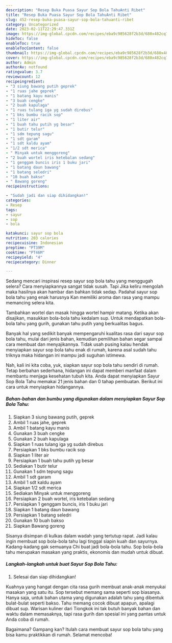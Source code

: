 ```yaml
---
description: "Resep Buka Puasa Sayur Sop Bola TahuAnti Ribet"
title: "Resep Buka Puasa Sayur Sop Bola TahuAnti Ribet"
slug: 452-resep-buka-puasa-sayur-sop-bola-tahuanti-ribet
category: Uncategorized
date: 2023-02-11T22:29:47.331Z
image: https://img-global.cpcdn.com/recipes/eba9c985628f2b3d/680x482cq70/sayur-sop-bola-tahu-foto-resep-utama.jpg
hideToc: false
enableToc: true
enableTocContent: false
thumbnail: https://img-global.cpcdn.com/recipes/eba9c985628f2b3d/680x482cq70/sayur-sop-bola-tahu-foto-resep-utama.jpg
cover: https://img-global.cpcdn.com/recipes/eba9c985628f2b3d/680x482cq70/sayur-sop-bola-tahu-foto-resep-utama.jpg
author: Admin
authorAv: notfound
ratingvalue: 3.7
reviewcount: 12
recipeingredient:
- "3 siung bawang putih geprek"
- "1 ruas jahe geprek"
- "1 batang kayu manis"
- "3 buah cengke"
- "2 buah kapulaga"
- "1 ruas tulang iga yg sudah direbus"
- "1 bks bumbu racik sop"
- "1 liter air"
- "1 buah tahu putih yg besar"
- "1 butir telur"
- "1 sdm tepung sagu"
- "1 sdt garam"
- "1 sdt kaldu ayam"
- "1/2 sdt merica"
- " Minyak untuk menggoreng"
- "2 buah wortel iris ketebalan sedang"
- "1 genggam buncis iris 1 buku jari"
- "1 batang daun bawang"
- "1 batang seledri"
- "10 buah bakso"
- " Bawang goreng"
recipeinstructions:

- "Sudah jadi dan siap dihidangkan!"
categories:
- Resep
tags:
- sayur
- sop
- bola

katakunci: sayur sop bola 
nutrition: 203 calories
recipecuisine: Indonesian
preptime: "PT39M"
cooktime: "PT46M"
recipeyield: "4"
recipecategory: Dinner

---
```



Sedang mencari inspirasi resep sayur sop bola tahu yang menggugah selera? Cara menyiapkannya sangat tidak susah. Tapi Jika keliru mengolah maka hasilnya akan hambar dan bahkan tidak sedap. Padahal sayur sop bola tahu yang enak harusnya Kan memiliki aroma dan rasa yang mampu memancing selera kita.


Tambahkan wortel dan masak hingga wortel hampir matang. Ketika akan disajikan, masukkan bola-bola tahu kedalam sup. Untuk mendapatkan bola-bola tahu yang gurih, gunakan tahu putih yang berkualitas bagus.

Banyak hal yang sedikit banyak mempengaruhi kualitas rasa dari sayur sop bola tahu, mulai dari jenis bahan, kemudian pemilihan bahan segar sampai cara membuat dan menyajikannya. Tidak usah pusing kalau hendak menyiapkan sayur sop bola tahu enak di rumah, karena asal sudah tahu triknya maka hidangan ini mampu jadi suguhan istimewa.


Nah, kali ini kita coba, yuk, siapkan sayur sop bola tahu sendiri di rumah. Tetap berbahan sederhana, hidangan ini dapat memberi manfaat dalam membantu menjaga kesehatan tubuh kita. Anda dapat menyiapkan Sayur Sop Bola Tahu memakai 21 jenis bahan dan 0 tahap pembuatan. Berikut ini cara untuk menyiapkan hidangannya.

<!--inarticleads1-->

##### Bahan-bahan dan bumbu yang digunakan dalam menyiapkan Sayur Sop Bola Tahu:

1. Siapkan 3 siung bawang putih, geprek
1. Ambil 1 ruas jahe, geprek
1. Ambil 1 batang kayu manis
1. Gunakan 3 buah cengke
1. Gunakan 2 buah kapulaga
1. Siapkan 1 ruas tulang iga yg sudah direbus
1. Persiapkan 1 bks bumbu racik sop
1. Siapkan 1 liter air
1. Persiapkan 1 buah tahu putih yg besar
1. Sediakan 1 butir telur
1. Gunakan 1 sdm tepung sagu
1. Ambil 1 sdt garam
1. Ambil 1 sdt kaldu ayam
1. Siapkan 1/2 sdt merica
1. Sediakan  Minyak untuk menggoreng
1. Persiapkan 2 buah wortel, iris ketebalan sedang
1. Persiapkan 1 genggam buncis, iris 1 buku jari
1. Siapkan 1 batang daun bawang
1. Persiapkan 1 batang seledri
1. Gunakan 10 buah bakso
1. Siapkan  Bawang goreng


Sisanya disimpan di kulkas dalam wadah yang tertutup rapat. Jadi kalau ingin membuat sop bola-bola tahu lagi tinggal siapin kuah dan sayurnya. Kadang-kadang gak semuanya Chi buat jadi bola-bola tahu. Sop bola-bola tahu merupakan masakan yang praktis, ekonomis dan mudah untuk dibuat. 

<!--inarticleads2-->

##### Langkah-langkah untuk buat Sayur Sop Bola Tahu:


1. Selesai dan siap dihidangkan!

Kuahnya yang hangat dengan cita rasa gurih membuat anak-anak menyukai masakan yang satu itu. Sop tersebut memang sama seperti sop biasanya. Hanya saja, untuk bahan utama yang digunakan adalah tahu yang dibentuk bulat-bulat seperti bakso. Tahu memang cocok dibuat apapun, apalagi dibuat sup. Warisan kuliner dari Tiongkok ini tak butuh banyak bahan dan waktu dalam memasaknya, tapi rasa gurih dan spesial ini yang pantas untuk Anda coba di rumah. 

Bagaimana? Gampang kan? Itulah cara membuat sayur sop bola tahu yang bisa kamu praktikkan di rumah. Selamat mencoba!
